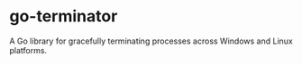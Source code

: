 # go-terminator

A Go library for gracefully terminating processes across Windows and Linux platforms.
